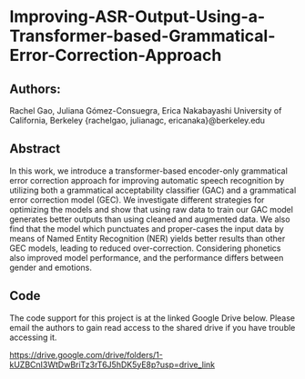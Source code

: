 # Improving-ASR-Output-Using-a-Transformer-based-Grammatical-Error-Correction-Approach

## Authors:
Rachel Gao, Juliana Gómez-Consuegra, Erica Nakabayashi
University of California, Berkeley
{rachelgao, julianagc, ericanaka}@berkeley.edu

## Abstract
In this work, we introduce a transformer-based encoder-only grammatical error correction approach for improving automatic speech recognition by utilizing both a grammatical acceptability classifier (GAC) and a grammatical error correction model (GEC). We investigate different strategies for optimizing the models and show that using raw data to train our GAC model generates better outputs than using cleaned and augmented data. We also find that the model which punctuates and proper-cases the input data by means of Named Entity Recognition (NER) yields better results than other GEC models, leading to reduced over-correction. Considering phonetics also improved model performance, and the performance differs between gender and emotions. 

## Code
The code support for this project is at the linked Google Drive below. Please email the authors to gain read access to the shared drive if you have trouble accessing it.

https://drive.google.com/drive/folders/1-kUZBCnI3WtDwBriTz3rT6J5hDK5yE8p?usp=drive_link

